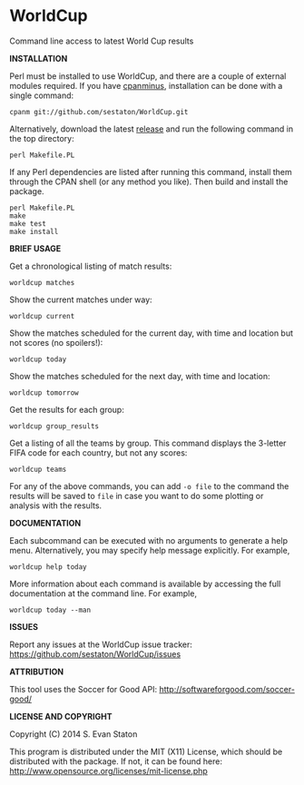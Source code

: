 WorldCup
========

Command line access to latest World Cup results

**INSTALLATION**

Perl must be installed to use WorldCup, and there are a couple of external modules required. If you have [cpanminus](https://metacpan.org/pod/App::cpanminus), installation can be done with a single command:

    cpanm git://github.com/sestaton/WorldCup.git

Alternatively, download the latest [release](https://github.com/sestaton/WorldCup/releases) and run the following command in the top directory:

    perl Makefile.PL

If any Perl dependencies are listed after running this command, install them through the CPAN shell (or any method you like). Then build and install the package.

    perl Makefile.PL
    make
    make test
    make install

**BRIEF USAGE**

Get a chronological listing of match results:

    worldcup matches

Show the current matches under way:

    worldcup current

Show the matches scheduled for the current day, with time and location but not scores (no spoilers!):

    worldcup today

Show the matches scheduled for the next day, with time and location:

    worldcup tomorrow

Get the results for each group:

    worldcup group_results

Get a listing of all the teams by group. This command displays the 3-letter FIFA code for each country, but not any scores:

    worldcup teams

For any of the above commands, you can add `-o file` to the command the results will be saved to `file` in case you want to do some plotting or analysis with the results.

**DOCUMENTATION**

Each subcommand can be executed with no arguments to generate a help menu. Alternatively, you may specify help message explicitly. For example,

    worldcup help today

More information about each command is available by accessing the full documentation at the command line. For example,

    worldcup today --man

**ISSUES**

Report any issues at the WorldCup issue tracker: https://github.com/sestaton/WorldCup/issues

**ATTRIBUTION**

This tool uses the Soccer for Good API: http://softwareforgood.com/soccer-good/

**LICENSE AND COPYRIGHT**

Copyright (C) 2014 S. Evan Staton

This program is distributed under the MIT (X11) License, which should be distributed with the package. 
If not, it can be found here: http://www.opensource.org/licenses/mit-license.php